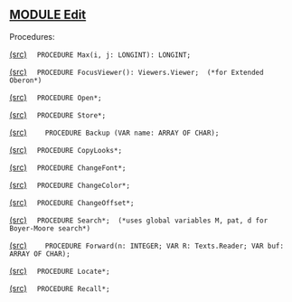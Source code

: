 
## [MODULE Edit](https://github.com/io-core/Edit/blob/main/Edit.Mod)

Procedures:


[(src)](https://github.com/io-core/Edit/blob/main/Edit.Mod#L36) `  PROCEDURE Max(i, j: LONGINT): LONGINT;`


[(src)](https://github.com/io-core/Edit/blob/main/Edit.Mod#L42) `  PROCEDURE FocusViewer(): Viewers.Viewer;  (*for Extended Oberon*)`


[(src)](https://github.com/io-core/Edit/blob/main/Edit.Mod#L46) `  PROCEDURE Open*;`


[(src)](https://github.com/io-core/Edit/blob/main/Edit.Mod#L66) `  PROCEDURE Store*;`


[(src)](https://github.com/io-core/Edit/blob/main/Edit.Mod#L73) `    PROCEDURE Backup (VAR name: ARRAY OF CHAR);`


[(src)](https://github.com/io-core/Edit/blob/main/Edit.Mod#L99) `  PROCEDURE CopyLooks*;`


[(src)](https://github.com/io-core/Edit/blob/main/Edit.Mod#L116) `  PROCEDURE ChangeFont*;`


[(src)](https://github.com/io-core/Edit/blob/main/Edit.Mod#L128) `  PROCEDURE ChangeColor*;`


[(src)](https://github.com/io-core/Edit/blob/main/Edit.Mod#L140) `  PROCEDURE ChangeOffset*;`


[(src)](https://github.com/io-core/Edit/blob/main/Edit.Mod#L152) `  PROCEDURE Search*;  (*uses global variables M, pat, d for Boyer-Moore search*)`


[(src)](https://github.com/io-core/Edit/blob/main/Edit.Mod#L160) `    PROCEDURE Forward(n: INTEGER; VAR R: Texts.Reader; VAR buf: ARRAY OF CHAR);`


[(src)](https://github.com/io-core/Edit/blob/main/Edit.Mod#L201) `  PROCEDURE Locate*;`


[(src)](https://github.com/io-core/Edit/blob/main/Edit.Mod#L226) `  PROCEDURE Recall*;`

